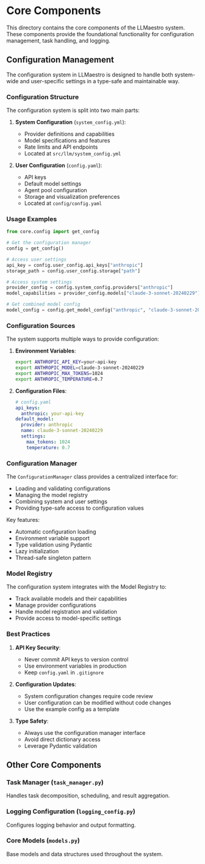 # Core Components

This directory contains the core components of the LLMaestro system. These components provide the foundational functionality for configuration management, task handling, and logging.

## Configuration Management

The configuration system in LLMaestro is designed to handle both system-wide and user-specific settings in a type-safe and maintainable way.

### Configuration Structure

The configuration system is split into two main parts:

1. **System Configuration** (`system_config.yml`):
   - Provider definitions and capabilities
   - Model specifications and features
   - Rate limits and API endpoints
   - Located at `src/llm/system_config.yml`

2. **User Configuration** (`config.yaml`):
   - API keys
   - Default model settings
   - Agent pool configuration
   - Storage and visualization preferences
   - Located at `config/config.yaml`

### Usage Examples

```python
from core.config import get_config

# Get the configuration manager
config = get_config()

# Access user settings
api_key = config.user_config.api_keys["anthropic"]
storage_path = config.user_config.storage["path"]

# Access system settings
provider_config = config.system_config.providers["anthropic"]
model_capabilities = provider_config.models["claude-3-sonnet-20240229"]

# Get combined model config
model_config = config.get_model_config("anthropic", "claude-3-sonnet-20240229")
```

### Configuration Sources

The system supports multiple ways to provide configuration:

1. **Environment Variables**:
   ```bash
   export ANTHROPIC_API_KEY=your-api-key
   export ANTHROPIC_MODEL=claude-3-sonnet-20240229
   export ANTHROPIC_MAX_TOKENS=1024
   export ANTHROPIC_TEMPERATURE=0.7
   ```

2. **Configuration Files**:
   ```yaml
   # config.yaml
   api_keys:
     anthropic: your-api-key
   default_model:
     provider: anthropic
     name: claude-3-sonnet-20240229
     settings:
       max_tokens: 1024
       temperature: 0.7
   ```

### Configuration Manager

The `ConfigurationManager` class provides a centralized interface for:

- Loading and validating configurations
- Managing the model registry
- Combining system and user settings
- Providing type-safe access to configuration values

Key features:
- Automatic configuration loading
- Environment variable support
- Type validation using Pydantic
- Lazy initialization
- Thread-safe singleton pattern

### Model Registry

The configuration system integrates with the Model Registry to:

- Track available models and their capabilities
- Manage provider configurations
- Handle model registration and validation
- Provide access to model-specific settings

### Best Practices

1. **API Key Security**:
   - Never commit API keys to version control
   - Use environment variables in production
   - Keep `config.yaml` in `.gitignore`

2. **Configuration Updates**:
   - System configuration changes require code review
   - User configuration can be modified without code changes
   - Use the example config as a template

3. **Type Safety**:
   - Always use the configuration manager interface
   - Avoid direct dictionary access
   - Leverage Pydantic validation

## Other Core Components

### Task Manager (`task_manager.py`)
Handles task decomposition, scheduling, and result aggregation.

### Logging Configuration (`logging_config.py`)
Configures logging behavior and output formatting.

### Core Models (`models.py`)
Base models and data structures used throughout the system.
